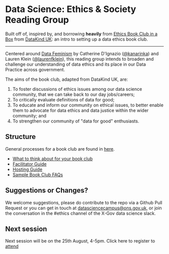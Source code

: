 # Data Science: Ethics & Society Reading Group

Built off of, inspired by, and borrowing **heavily** from [Ethics Book Club in a
Box](https://github.com/DataKind-UK/data-ethics-book-club-in-a-box) from
[DataKind UK](https://datakind.org.uk/): an intro to setting up a data ethics book club.

---


Centered around [Data Feminism](https://data-feminism.mitpress.mit.edu/) by
Catherine D'Ignazio ([@kanarinka](https://twitter.com/kanarinka)) and Lauren Klein ([@laurenfklein](https://twitter.com/laurenfklein)), this reading group intends to broaden and
challenge our understanding of data ethics and its place in our Data Practice across government. 

The aims of the book club, adapted from DataKind UK, are:

1.  To foster discussions of ethics issues among our data science
    community, that we can take back to our day jobs/careers;
2.  To critically evaluate definitions of data for good;
3.  To educate and inform our community on ethical issues, to better
    enable them to advocate for data ethics and data justice within the wider community; and
4.  To strengthen our community of "data for good" enthusiasts.

## Structure

General processes for a book club are found in [here](/process_guides).

  - [What to think about for your book
    club](/process_guides/What-you-need-for-your-book-club.md)
  - [Facilitator Guide](/process_guides/Sample-Facilitator-Guide.md)
  - [Hosting Guide](/process_guides/Sample-Hosting-Guide.md)
  - [Sample Book Club FAQs](/process_guides/Sample-Book-Club-FAQs.md)


## Suggestions or Changes?

We welcome suggestions, please do contribute to the repo via a Github Pull Request or you can
get in touch at
[datasciencecampus@ons.gov.uk](mailto:datasciencecampus@ons.gov.uk), or join the
conversation in the #ethics channel of the X-Gov data science slack.


## Next session 

Next session will be on the 25th August, 4-5pm. 
Click here to register to [attend](https://www.eventbrite.co.uk/e/data-science-ethics-and-society-reading-group-tickets-109605695586)



